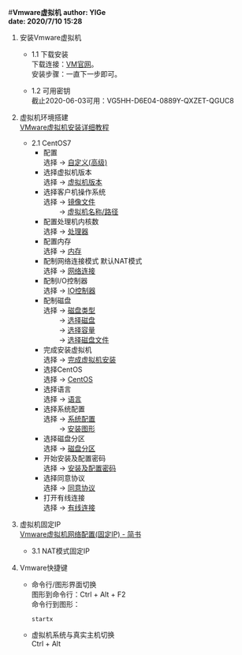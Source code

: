 #**Vmware虚拟机**
**author: YIGe**  
**date: 2020/7/10 15:28**  

1. 安装Vmware虚拟机  
    + 1.1 下载安装  
        下载连接：[VM官网](https://www.vmware.com/cn.html)。  
        安装步骤：一直下一步即可。  
    
    + 1.2 可用密钥  
        截止2020-06-03可用：VG5HH-D6E04-0889Y-QXZET-QGUC8  
    
2. 虚拟机环境搭建  
    [VMware虚拟机安装详细教程](https://blog.csdn.net/java_xinshou1/article/details/100010099)
    + 2.1 CentOS7  
        * 配置  
            选择 -> [自定义(高级)](./Image/1-选择配置.png)  
        * 选择虚拟机版本  
            选择 -> [虚拟机版本](./Image/2-选择虚拟机版本.png)  
        * 选择客户机操作系统  
            选择 -> [镜像文件](./Image/3-选择镜像文件.png)  
            &nbsp; &nbsp; &nbsp; &nbsp; -> [虚拟机名称/路径](./Image/4-配置虚拟机名称以及路径.png)  
        * 配置处理机内核数  
            选择 -> [处理器](./Image/5-配置处理器.png)  
        * 配置内存   
            选择 -> [内存](./Image/6-配置内存.png)  
        * 配制网络连接模式 默认NAT模式  
            选择 -> [网络连接](./Image/7-配置网络连接模式.png)  
        * 配制I/O控制器  
            选择 -> [IO控制器](./Image/8-配置IO控制器类型.png)  
        * 配制磁盘   
            选择 -> [磁盘类型](./Image/9-配置磁盘类型.png)  
            &nbsp; &nbsp; &nbsp; &nbsp; -> [选择磁盘](./Image/10-选择磁盘.png)  
            &nbsp; &nbsp; &nbsp; &nbsp; -> [选择容量](./Image/11-指定磁盘容量.png)  
            &nbsp; &nbsp; &nbsp; &nbsp; -> [选择磁盘文件](./Image/12-指定磁盘文件.png)
        * 完成安装虚拟机  
            选择 -> [完成虚拟机安装](./Image/13-完成虚拟机.png)  
        * 选择CentOS  
            选择 -> [CentOS](./Image/14-选择CentOS7.png)  
        * 选择语言  
            选择 -> [语言](./Image/15-选择英文.png)  
        * 选择系统配置  
            选择 -> [系统配置](./Image/16-安装配置.png)  
            &nbsp; &nbsp; &nbsp; &nbsp; ->  [安装图形](./Image/17-选择安装图形.png)  
        * 选择磁盘分区  
            选择 -> [磁盘分区](./Image/18-选择磁盘分区.png)  
        * 开始安装及配置密码  
            选择 -> [安装及配置密码](./Image/19-开始安装以及配置密码.png)    
        * 选择同意协议    
            选择 -> [同意协议](./Image/20-同意协议.png)    
        * 打开有线连接  
            选择 -> [有线连接](./Image/21-打开有线连接.png)  
            
3. 虚拟机固定IP  
    [Vmware虚拟机网络配置(固定IP) - 简书](https://www.jianshu.com/p/6fdbba039d79)  
    + 3.1  NAT模式固定IP
    
4. Vmware快捷键  
    + 命令行/图形界面切换  
        图形到命令行：Ctrl + Alt + F2  
        命令行到图形：
        ```shell script
        startx
        ```
    + 虚拟机系统与真实主机切换  
        Ctrl + Alt